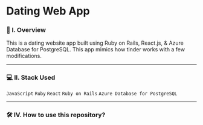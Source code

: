 # Dating Web App

### 🧐 I. Overview
This is a dating website app built using Ruby on Rails, React.js, & Azure Database for PostgreSQL. This app mimics how tinder works with a few modifications. 

----------------------

### 💻 II. Stack Used
``JavaScript`` ``Ruby`` ``React`` ``Ruby on Rails`` ``Azure Database for PostgreSQL``

----------------------

### 🛠️ IV. How to use this repository?

